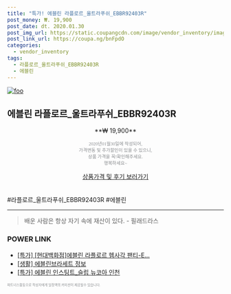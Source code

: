 ```yaml
--- 
title: "특가! 에블린 라플로르_울트라푸쉬_EBBR92403R" 
post_money: ₩. 19,900 
post_date: dt. 2020.01.30 
post_img_url: https://static.coupangcdn.com/image/vendor_inventory/images/2019/03/20/17/4/fd81bbd1-b22e-4e2b-9384-a30367944d7a.jpg 
post_link_url: https://coupa.ng/bnFpdO 
categories: 
  - vendor_inventory 
tags: 
  - 라플로르_울트라푸쉬_EBBR92403R 
  - 에블린 
--- 
```

[![foo](https://static.coupangcdn.com/image/vendor_inventory/images/2019/03/20/17/4/fd81bbd1-b22e-4e2b-9384-a30367944d7a.jpg)](https://coupa.ng/bnFpdO) 

## 에블린 라플로르_울트라푸쉬_EBBR92403R 
<p style="text-align: center;">**₩ 19,900**</p> 
<p style="text-align: center;"><span style="color: #898c8f; font-family: Georgia,Times,serif; font-size: 0.75em;">2020년01월30일에 작성되어, <br>가격변동 및 추가할인이 있을 수 있으니,<br> 상품 가격을 꼭!확인해주세요.<br>행복하세요~</span> 
</p>	 
<div markdown="0" style="text-align: center;"><a href="https://coupa.ng/bnFpdO" class="btn btn--success">상품가격 및 후기 보러가기</a></div> 
<br><br> 
  #라플로르_울트라푸쉬_EBBR92403R #에블린 
<hr> 

> 배운 사람은 항상 자기 속에 재산이 있다. - 필래드라스 


### POWER LINK

* <a href="https://blog.naver.com/an0733/221790079039" target="_blank">[특가] [현대백화점]에블린 라플로르 헴사각 팬티-E...</a>
* <a href="https://blog.naver.com/santokki14/221767615325" target="_blank"> [생활] 에블린브라세트 정보 </a>
* <a href="https://blog.naver.com/sakai111/221786980412" target="_blank">[특가] 에블린 인스팅트_슬립 뉴코아 인천</a>

<span style="color: #898c8f; font-family: Georgia,Times,serif; font-size: 0.55em;">파트너스활동으로 작성자에게 일정액의 커미션이 제공될수 있습니다.</span> 
